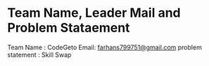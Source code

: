 # Team Name, Leader Mail and Problem Stataement
Team Name : CodeGeto
Email: farhans799751@gmail.com
problem statement : Skill Swap



